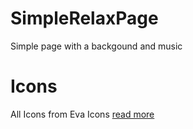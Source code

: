 # SimpleRelaxPage
Simple page with a backgound and music


# Icons
All Icons from Eva Icons [read more](https://github.com/akveo/eva-icons)